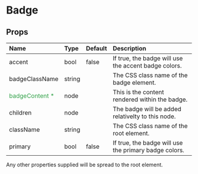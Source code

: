 Badge
======



Props
-----

| Name | Type | Default | Description |
|:-----|:-----|:--------|:------------|
| accent | bool | false | If true, the badge will use the accent badge colors. |
| badgeClassName | string |  | The CSS class name of the badge element. |
| <span style="color: #31a148">badgeContent *</span> | node |  | This is the content rendered within the badge. |
| children | node |  | The badge will be added relativelty to this node. |
| className | string |  | The CSS class name of the root element. |
| primary | bool | false | If true, the badge will use the primary badge colors. |

Any other properties supplied will be spread to the root element.
